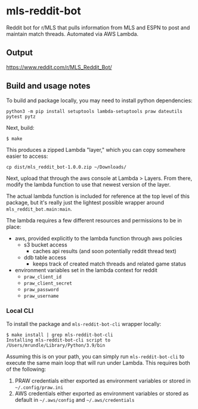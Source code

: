 # mls-reddit-bot
Reddit bot for r/MLS that pulls information from MLS and ESPN to post and maintain match threads. Automated via AWS Lambda.

## Output

https://www.reddit.com/r/MLS_Reddit_Bot/

## Build and usage notes

To build and package locally, you may need to install python dependencies:
```
python3 -m pip install setuptools lambda-setuptools praw dateutils pytest pytz
```

Next, build:
```
$ make
```

This produces a zipped Lambda "layer," which you can copy somewhere easier to access:

```
cp dist/mls_reddit_bot-1.0.0.zip ~/Downloads/
```

Next, upload that through the aws console at Lambda > Layers. From there, modify
the lambda function to use that newest version of the layer.

The actual lambda function is included for reference at the top level of this
package, but it's really just the lightest possible wrapper around
`mls_reddit_bot.main:main`.

The lambda requires a few different resources and permissions to be in place:

* aws, provided explicitly to the lambda function through aws policies
  * s3 bucket access
    * caches api results (and soon potentially reddit thread text)
  * ddb table access
    * keeps track of created match threads and related game status
* environment variables set in the lambda context for reddit
  * `praw_client_id`
  * `praw_client_secret`
  * `praw_password`
  * `praw_username`


### Local CLI

To install the package and `mls-reddit-bot-cli` wrapper locally:

```
$ make install | grep mls-reddit-bot-cli
Installing mls-reddit-bot-cli script to /Users/mrundle/Library/Python/3.9/bin
```

Assuming this is on your path, you can simply run `mls-reddit-bot-cli` to execute
the same main loop that will run under Lambda. This requires both of the following:

1. PRAW credentials either exported as environment variables or stored in `~/.config/praw.ini`
2. AWS credentials either exported as environment variables or stored as default in `~/.aws/config` and `~/.aws/credentials`
